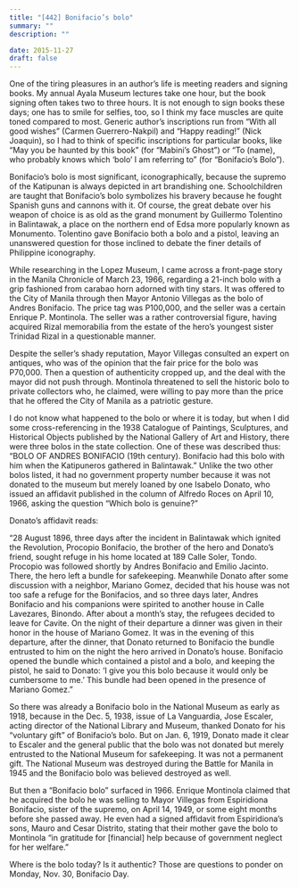 ```yaml
---
title: "[442] Bonifacio’s bolo"
summary: ""
description: ""

date: 2015-11-27
draft: false
---
```


One of the tiring pleasures in an author’s life is meeting readers and signing books. My annual Ayala Museum lectures take one hour, but the book signing often takes two to three hours. It is not enough to sign books these days; one has to smile for selfies, too, so I think my face muscles are quite toned compared to most. Generic author’s inscriptions run from “With all good wishes” (Carmen Guerrero-Nakpil) and “Happy reading!” (Nick Joaquin), so I had to think of specific inscriptions for particular books, like “May you be haunted by this book” (for “Mabini’s Ghost”) or “To (name), who probably knows which ‘bolo’ I am referring to” (for “Bonifacio’s Bolo”).

Bonifacio’s bolo is most significant, iconographically, because the supremo of the Katipunan is always depicted in art brandishing one. Schoolchildren are taught that Bonifacio’s bolo symbolizes his bravery because he fought Spanish guns and cannons with it. Of course, the great debate over his weapon of choice is as old as the grand monument by Guillermo Tolentino in Balintawak, a place on the northern end of Edsa more popularly known as Monumento. Tolentino gave Bonifacio both a bolo and a pistol, leaving an unanswered question for those inclined to debate the finer details of Philippine iconography.

While researching in the Lopez Museum, I came across a front-page story in the Manila Chronicle of March 23, 1966, regarding a 21-inch bolo with a grip fashioned from carabao horn adorned with tiny stars. It was offered to the City of Manila through then Mayor Antonio Villegas as the bolo of Andres Bonifacio. The price tag was P100,000, and the seller was a certain Enrique P. Montinola. The seller was a rather controversial figure, having acquired Rizal memorabilia from the estate of the hero’s youngest sister Trinidad Rizal in a questionable manner.

Despite the seller’s shady reputation, Mayor Villegas consulted an expert on antiques, who was of the opinion that the fair price for the bolo was P70,000. Then a question of authenticity cropped up, and the deal with the mayor did not push through. Montinola threatened to sell the historic bolo to private collectors who, he claimed, were willing to pay more than the price that he offered the City of Manila as a patriotic gesture.

I do not know what happened to the bolo or where it is today, but when I did some cross-referencing in the 1938 Catalogue of Paintings, Sculptures, and Historical Objects published by the National Gallery of Art and History, there were three bolos in the state collection. One of these was described thus: “BOLO OF ANDRES BONIFACIO (19th century). Bonifacio had this bolo with him when the Katipuneros gathered in Balintawak.” Unlike the two other bolos listed, it had no government property number because it was not donated to the museum but merely loaned by one Isabelo Donato, who issued an affidavit published in the column of Alfredo Roces on April 10, 1966, asking the question “Which bolo is genuine?”

Donato’s affidavit reads:

“28 August 1896, three days after the incident in Balintawak which ignited the Revolution, Procopio Bonifacio, the brother of the hero and Donato’s friend, sought refuge in his home located at 189 Calle Soler, Tondo. Procopio was followed shortly by Andres Bonifacio and Emilio Jacinto. There, the hero left a bundle for safekeeping. Meanwhile Donato after some discussion with a neighbor, Mariano Gomez, decided that his house was not too safe a refuge for the Bonifacios, and so three days later, Andres Bonifacio and his companions were spirited to another house in Calle Lavezares, Binondo. After about a month’s stay, the refugees decided to leave for Cavite. On the night of their departure a dinner was given in their honor in the house of Mariano Gomez. It was in the evening of this departure, after the dinner, that Donato returned to Bonifacio the bundle entrusted to him on the night the hero arrived in Donato’s house. Bonifacio opened the bundle which contained a pistol and a bolo, and keeping the pistol, he said to Donato: ‘I give you this bolo because it would only be cumbersome to me.’ This bundle had been opened in the presence of Mariano Gomez.”

So there was already a Bonifacio bolo in the National Museum as early as 1918, because in the Dec. 5, 1938, issue of La Vanguardia, Jose Escaler, acting director of the National Library and Museum, thanked Donato for his “voluntary gift” of Bonifacio’s bolo. But on Jan. 6, 1919, Donato made it clear to Escaler and the general public that the bolo was not donated but merely entrusted to the National Museum for safekeeping. It was not a permanent gift. The National Museum was destroyed during the Battle for Manila in 1945 and the Bonifacio bolo was believed destroyed as well.

But then a “Bonifacio bolo” surfaced in 1966. Enrique Montinola claimed that he acquired the bolo he was selling to Mayor Villegas from Espiridiona Bonifacio, sister of the supremo, on April 14, 1949, or some eight months before she passed away. He even had a signed affidavit from Espiridiona’s sons, Mauro and Cesar Distrito, stating that their mother gave the bolo to Montinola “in gratitude for [financial] help because of government neglect for her welfare.”

Where is the bolo today? Is it authentic? Those are questions to ponder on Monday, Nov. 30, Bonifacio Day.
